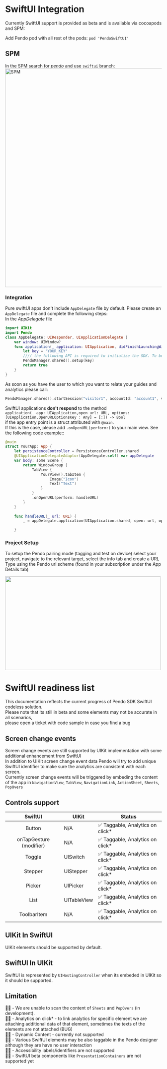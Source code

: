# SwiftUI Integration 
Currently SwiftUI support is provided as beta and is available via cocoapods and SPM:<br>

Add Pendo pod with all rest of the pods:
`pod 'PendoSwiftUI'`

## SPM
In the SPM search for _pendo_ and use `swiftui` branch:<br>
<img width="700" alt="SPM" src="https://user-images.githubusercontent.com/56674958/188460208-254ef03d-fef9-49f4-a1e6-5751eb0ee4e4.png">
 
### Integration
Pure swiftUI apps don't include `AppDelegate` file by default. Please create an `AppDelegate` file and complete the following steps:<br> 
In the _AppDelegate_ file <br>

```swift
import UIKit
import Pendo
class AppDelegate: UIResponder, UIApplicationDelegate {
    var window: UIWindow?
    func application(_ application: UIApplication, didFinishLaunchingWithOptions launchOptions: [UIApplication.LaunchOptionsKey: Any]?) -> Bool {
        let key = "YOUR_KEY"
        //// the following API is required to initialize the SDK. To begin the collection of analytics and the usage of guides a call to the startSession method is required as well
        PendoManager.shared().setup(key)
        return true
    }
}
```
As soon as you have the  user to which you want to relate your guides and analytics please call:

```swift
PendoManager.shared().startSession("visitor1", accountId: "account1", visitorData:[], accountData: [])
```

SwiftUI applications **don't respond** to the method <br>
 `application(_ app: UIApplication,open url: URL, options: [UIApplication.OpenURLOptionsKey : Any] = [:]) -> Bool` <br>
  if the app entry point is a struct attributed with `@main`.<br>
If this is the case, please add `.onOpenURL(perform:)` to your main view. See the following code example::
```swift
@main
struct YourApp: App {
    let persistenceController = PersistenceController.shared
    @UIApplicationDelegateAdaptor(AppDelegate.self) var appDelegate
    var body: some Scene {
        return WindowGroup {
            TabView {
                YourView().tabItem {
                    Image("Icon")
                    Text("Text")
                }
            }
            .onOpenURL(perform: handleURL)
        }
    }
    
    func handleURL(_ url: URL) {
        _ = appDelegate.application(UIApplication.shared, open: url, options: [:])

    }
``` 

### Project Setup
To setup the Pendo pairing mode (tagging and test on device) select your project, navigate to the relevant target, select the info tab and create a URL Type using the Pendo url scheme (found in your subscription under the App Details tab)

<img src="https://user-images.githubusercontent.com/56674958/144723345-15c54098-28db-414c-90da-ef4a5256ae6a.png" width="500" height="300"> <br>


# SwiftUI readiness list

This documentation reflects the current progress of Pendo SDK SwiftUI codeless solution.<br>
Please note that its still in beta and some elements may not be accurate in all scenarios,<br> 
please open a ticket with code sample in case you find a bug

## Screen change events 

Screen change events are still supported by UIKit implementation with some additional enhancement from SwiftUI<br>
In addition to UIKit screen change event data Pendo will try to add unique SwiftUI identifier to make sure the analytics are consistent with each screen.<br>
Currently screen change events will be triggered by embeding the content of the app in `NavigationView`, `TabView`, `NavigationLink`, `ActionSheet`, `Sheets`, `PopOvers`

## Controls support

| SwiftUI | UIKit | Status |
|:---:|---|---|
| Button | N/A |:white_check_mark: Taggable, Analytics on click* |
| onTapGesture (modifier) | N/A |:white_check_mark: Taggable, Analytics on click*|
| Toggle | UISwitch | :white_check_mark: Taggable, Analytics on click* |
| Stepper | UIStepper | :white_check_mark: Taggable, Analytics on click* |
| Picker | UIPicker | :white_check_mark: Taggable, Analytics on click* |
| List | UITableView | :white_check_mark: Taggable, Analytics on click* |
| ToolbarItem | N/A | :white_check_mark: Taggable, Analytics on click* |

## UIKit In SwiftUI
UIKit elements should be supported by default.

## SwiftUI In UIKit 
SwiftUI is represented by `UIHostingController` when its embeded in UIKit so it should be supported. 


## Limitation 
:technologist: - We are unable to scan the content of `Sheets` and `PopOvers` (in development).<br>
:technologist: - Analytics on click* - to link analytics for specific element we are attaching additional data of that element, sometimes the  texts of the elements are not attached (BUG) <br>
:technologist: - Dynamic Content - currently not supported <br>
:technologist: - Various SwiftUI elements may be also taggable in the Pendo designer although they are have no user interaction<br>
:technologist: - Accessibility labels/identifiers are not supported<br>
:technologist: - SwiftUI beta components like `PresentationContainers` are not supported yet 



